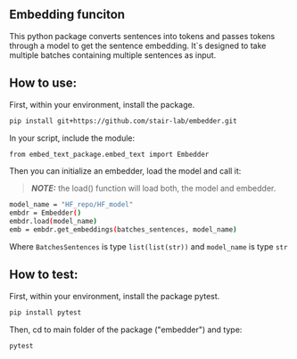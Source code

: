 ## Embedding funciton
This python package converts sentences into tokens and passes tokens
through a model to get the sentence embedding. It`s designed to take
multiple batches containing multiple sentences as input.

## How to use:
First, within your environment, install the package.
```bash
pip install git+https://github.com/stair-lab/embedder.git
```
In your script, include the module:
```bash
from embed_text_package.embed_text import Embedder
```

Then you can initialize an embedder, load the model and call it:
> **_NOTE:_** the load() function will load both, the model and embedder.
```bash
model_name = "HF_repo/HF_model"
embdr = Embedder()
embdr.load(model_name)
emb = embdr.get_embeddings(batches_sentences, model_name)
```
Where `BatchesSentences` is type `list(list(str))` and 
`model_name` is type `str`


## How to test:
First, within your environment, install the package pytest.
```bash
pip install pytest
```
Then, cd to main folder of the package ("embedder") and type:
```bash
pytest
```
